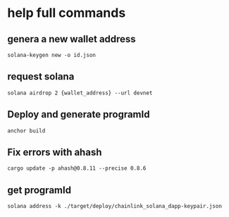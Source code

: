 # help full commands
## genera a new wallet address
`solana-keygen new -o id.json`

## request solana
`solana airdrop 2 {wallet_address} --url devnet`

## Deploy and generate programId
`anchor build`

## Fix errors with ahash
`cargo update -p ahash@0.8.11 --precise 0.8.6`

## get programId
`solana address -k ./target/deploy/chainlink_solana_dapp-keypair.json`